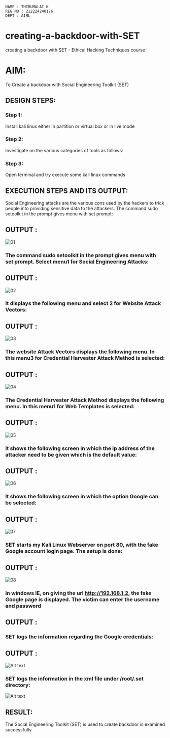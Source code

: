 ```
NAME : THIRUMALAI K
REG NO : 212224240176
DEPT : AIML

```


# creating-a-backdoor-with-SET
creating a backdoor with SET - Ethical Hacking Techniques course

# AIM:
To Create a backdoor with Social Engineering Toolkit (SET)

## DESIGN STEPS:

### Step 1:

Install kali linux either in partition or virtual box or in live mode


### Step 2:

Investigate on the various categories of tools as follows:

### Step 3:

Open terminal and try execute some kali linux commands

## EXECUTION STEPS AND ITS OUTPUT:
Social Engineering attacks are the various cons used by the hackers to trick people into providing sensitive data to the attackers. 
The command sudo setoolkit in the prompt gives menu with set prompt:

## OUTPUT :


![01](img/og1.png)

### The command sudo setoolkit in the prompt gives menu with set prompt. Select menu1 for Social Engineering Attacks:

## OUTPUT :

![02](img/02.png)

### It displays the following menu and select 2 for Website Attack Vectors:

## OUTPUT :


![03](img/03.png)

### The website Attack Vectors displays the following menu. In this menu3 for Credential Harvester Attack Method is selected:

## OUTPUT :

![04](img/04.png)

### The Credential Harvester Attack Method displays the following menu. In this menu1 for Web Templates is selected:

## OUTPUT :

![05](img/05.png)

### It shows the following screen in which the ip address of the attacker need to be given which is the default value:

## OUTPUT :

![06](img/06.png)

### It shows the following screen in which the option Google can be selected:

## OUTPUT :

![07](img/07.png)

### SET starts my Kali Linux Webserver on port 80, with the fake Google account login page. The setup is done:

## OUTPUT :

![08](img/09.png)

### In windows IE, on giving the url http://192.168.1.2, the fake Google page is displayed. The victim can enter the username and password

## OUTPUT :


### SET logs the information regarding the Google credentials:
## OUTPUT :
![Alt text](img/10.png)

### SET logs the information in the xml file under /root/.set directory:

![Alt text](img/11.png)

## RESULT:
The Social Engineering Toolkit (SET) is used to create backdoor is  examined successfully

